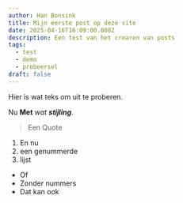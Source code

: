```yaml
---
author: Han Bonsink
title: Mijn eerste post op deze site
date: 2025-04-16T16:09:00.000Z
description: Een test van het crearen van posts
tags:
  - test
  - demo
  - probeersel
draft: false
---
```

Hier is wat teks om uit te proberen.

Nu **Met** *wat* ***stijling***.

> Een Quote

1. En nu
2. een genummerde
3. lijst

* Of
* Zonder nummers
* Dat kan ook
